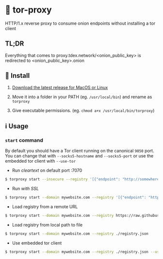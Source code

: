 # 🧅 tor-proxy
HTTP/1.x reverse proxy to consume onion endpoints without installing a tor client 


## TL;DR

Everything that comes to proxy.tdex.network/<onion_public_key> is redirected to <onion_public_key>.onion

## 📩 Install 

1. [Download the latest release for MacOS or Linux](https://github.com/tdex-network/tor-proxy/releases)

2. Move it into a folder in your PATH (eg. `/usr/local/bin`) and rename as `torproxy`

3. Give executable permissions. (eg. `chmod a+x /usr/local/bin/torproxy`)

## ℹ️ Usage

### `start` command


By default you should have a Tor client running on the canonical `9050` port. You can change that with `--socks5-hostname` and `--socks5-port` or use the embedded tor client with `--use-tor`

* Run *cleartext* on default port :7070

```sh
$ torproxy start --insecure --registry '[{"endpoint": "http://somewherefaraway.onion:80"}]' 
```

* Run *with SSL* 

```sh
$ torproxy start --domain mywebsite.com --registry '[{"endpoint": "http://somewherefaraway.onion:80"}]' 
```

* Load registry from a remote URL 

```sh
$ torproxy start --domain mywebsite.com --registry https://raw.githubusercontent.com/tdex-network/tdex-registry/master/registry.json
```


* Load registry from local path to file

```sh
$ torproxy start --domain mywebsite.com --registry ./registry.json
```

* Use embedded tor client

```sh
$ torproxy start --domain mywebsite.com --registry ./registry.json --use-tor
```
